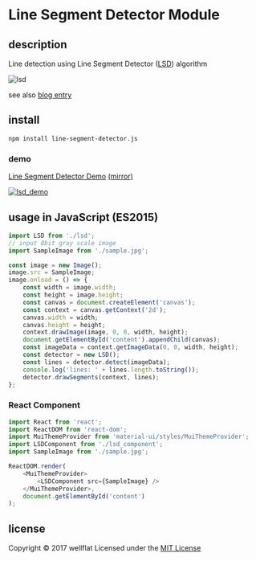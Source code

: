 # Line Segment Detector Module

## description

Line detection using Line Segment Detector ([LSD][IPOL]) algorithm

![lsd](https://raw.github.com/wiki/wellflat/imageprocessing-labs/images/lsd_apply.jpg)


see also [blog entry][entry]

## install

```
npm install line-segment-detector.js
```

### demo
[Line Segment Detector Demo](http://rest-term.com/labs/html5/lsd/index.html) [(mirror)](https://secret-nether-5891.herokuapp.com/lsd/)

[![lsd_demo](https://raw.github.com/wiki/wellflat/imageprocessing-labs/images/lsd_demo.jpg)](http://rest-term.com/labs/html5/lsd/index.html)


## usage in JavaScript (ES2015)
```js
import LSD from './lsd';
// input 8bit gray scale image
import SampleImage from './sample.jpg';

const image = new Image();
image.src = SampleImage;
image.onload = () => {
    const width = image.width;
    const height = image.height;
    const canvas = document.createElement('canvas');
    const context = canvas.getContext('2d');
    canvas.width = width;
    canvas.height = height;
    context.drawImage(image, 0, 0, width, height);
    document.getElementById('content').appendChild(canvas);
    const imageData = context.getImageData(0, 0, width, height);
    const detector = new LSD();
    const lines = detector.detect(imageData);
    console.log('lines: ' + lines.length.toString());
    detector.drawSegments(context, lines);
};
```

### React Component
```js
import React from 'react';
import ReactDOM from 'react-dom';
import MuiThemeProvider from 'material-ui/styles/MuiThemeProvider';
import LSDComponent from './lsd_component';
import SampleImage from './sample.jpg';

ReactDOM.render(
    <MuiThemeProvider>
        <LSDComponent src={SampleImage} />
    </MuiThemeProvider>,
    document.getElementById('content')
);
```


license
----------
Copyright &copy; 2017 wellflat Licensed under the [MIT License][MIT]

[MIT]: http://www.opensource.org/licenses/mit-license.php
[IPOL]: http://www.ipol.im/pub/art/2012/gjmr-lsd/
[entry]: http://rest-term.com/archives/3393/

